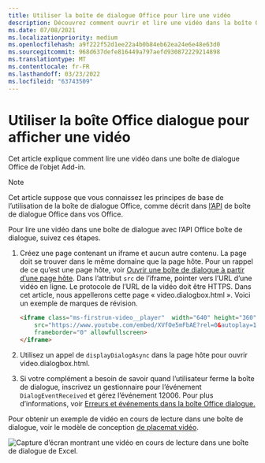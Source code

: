 ```yaml
---
title: Utiliser la boîte de dialogue Office pour lire une vidéo
description: Découvrez comment ouvrir et lire une vidéo dans la boîte Office dialogue.
ms.date: 07/08/2021
ms.localizationpriority: medium
ms.openlocfilehash: a9f222f52d1ee22a4b0b84eb62ea24e6e48e63d0
ms.sourcegitcommit: 968d637defe816449a797aefd930872229214898
ms.translationtype: MT
ms.contentlocale: fr-FR
ms.lasthandoff: 03/23/2022
ms.locfileid: "63743509"
---
```

# <a name="use-the-office-dialog-box-to-show-a-video"></a>Utiliser la boîte Office dialogue pour afficher une vidéo

Cet article explique comment lire une vidéo dans une boîte de dialogue Office de l’objet Add-in.

> [!NOTE]
> Cet article suppose que vous connaissez les principes de base de l’utilisation de la boîte de dialogue Office, comme décrit dans [l’API](dialog-api-in-office-add-ins.md) de boîte de dialogue Office dans vos Office.

Pour lire une vidéo dans une boîte de dialogue avec l’API Office boîte de dialogue, suivez ces étapes.

1. Créez une page contenant un iframe et aucun autre contenu. La page doit se trouver dans le même domaine que la page hôte. Pour un rappel de ce qu’est une page hôte, voir [Ouvrir une boîte de dialogue à partir d’une page hôte](dialog-api-in-office-add-ins.md#open-a-dialog-box-from-a-host-page). Dans l’attribut `src` de l’iframe, pointer vers l’URL d’une vidéo en ligne. Le protocole de l’URL de la vidéo doit être HTTPS. Dans cet article, nous appellerons cette page « video.dialogbox.html ». Voici un exemple de marques de révision.

    ```HTML
    <iframe class="ms-firstrun-video__player"  width="640" height="360"
        src="https://www.youtube.com/embed/XVfOe5mFbAE?rel=0&autoplay=1"
        frameborder="0" allowfullscreen>
    </iframe>
    ```

2. Utilisez un appel de `displayDialogAsync` dans la page hôte pour ouvrir video.dialogbox.html.
3. Si votre complément a besoin de savoir quand l’utilisateur ferme la boîte de dialogue, inscrivez un gestionnaire pour l’événement `DialogEventReceived` et gérez l’événement 12006. Pour plus d’informations, voir [Erreurs et événements dans la boîte Office dialogue.](dialog-handle-errors-events.md)

Pour obtenir un exemple de vidéo en cours de lecture dans une boîte de dialogue, voir le modèle de conception [de placemat vidéo](../design/first-run-experience-patterns.md#video-placemat).

![Capture d’écran montrant une vidéo en cours de lecture dans une boîte de dialogue de Excel.](../images/video-placemats-dialog-open.png)

